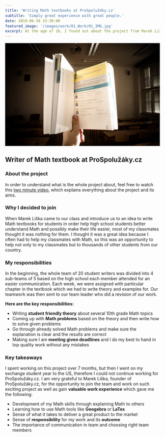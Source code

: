 ```yaml
---
title: 'Writing Math textbooks at ProSpolužáky.cz'
subtitle: 'Simply great experience with great people.'
date: 2019-06-30 15:30:00
featured_image: '/images/work/01_Work/01_IMG.jpg'
excerpt: At the age of 16, I found out about the project from Marek Liška, who set himself a goal to come up with student friendly Math textbooks. He came to one of our Math classes and offered us to join his team. I did not hesitate and joined him.
---
```


![](/images/work/01_Work/01_IMG.jpg)

## **Writer of Math textbook at ProSpolužáky.cz**

### **About the project**
In order to understand what is the whole project about, feel free to watch this <a href="https://www.youtube.com/watch?v=leQb2Src17U">two minute video</a>, which explains everything about the project and its aims.

### **Why I decided to join**

When Marek Liška came to our class and introduce us to an idea to write Math textbooks for students in order help high school students better understand Math and possibly make their life easier, most of my classmates thought it was nothing for them. I thought it was a great idea because I often had to help my classmates with Math, so this was an opportunity to help not only to my classmates but to thousands of other students from our country.

### **My responsibilities**

In the beginning, the whole team of 20 student writers was divided into 4 sub-teams of 5 based on the high school each member attended for an easier communication. Each week, we were assigned with particular chapter in the textbook which we had to write theory and examples for. Our teamwork was then sent to our team leader who did a revision of our work.

**Here are the key responsibilities:**
* Writing **student friendly theory** about several 10th grade Math topics
* Coming up with **Math problems** based on the theory and then write how to solve given problems
* Go through already solved Math problems and make sure the explanation is clear and the results are correct
* Making sure I am **meeting given deadlines** and I do my best to hand in top quality work without any mistakes

### **Key takeaways**
I spent working on this project over 7 months, but then I went on my exchange student year to the US, therefore I could not continue working for ProSpolužáky.cz. I am  very grateful to Marek Liška, founder of ProSpolužáky.cz, for the opportunity to join the team and work on such exciting project as well as gain **valuable work experience** which gave me the following:
* Development of my Math skills through explaining Math to others
* Learning how to use Math tools like **Geogebra** or **LaTex**
* Sense of what it takes to deliver a great product to the market
* Sense of **responsibility** for my work and its **outcome**
* The importance of communication in team and choosing right team members
